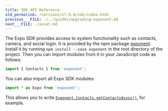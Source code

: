 ```yaml
---
title: SDK API Reference
old_permalink: /versions/v7.0.0/sdk/index.html
previous___FILE: ./../guides/upgrading-exponent.md
next___FILE: ./asset.md
---
```


The Expo SDK provides access to system functionality such as contacts, camera, and social login. It is provided by the npm package [exponent](https://www.npmjs.com/package/exponent). Install it by running `npm install --save exponent` in the root directory of the project. Then you can import modules from it in your JavaScript code as follows:

```javascript
import { Contacts } from 'exponent';
```

You can also import all Expo SDK modules:

```javascript
import * as Expo from 'exponent';
```

This allows you to write [`Exponent.Contacts.getContactsAsync()`](/versions/v7.0.0/sdk/contacts#exponentcontactsgetcontactsasync "Exponent.Contacts.getContactsAsync"), for example.
